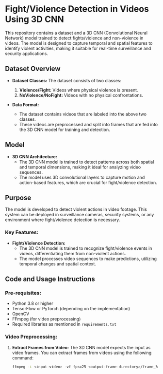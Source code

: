 # Fight/Violence Detection in Videos Using 3D CNN

This repository contains a dataset and a 3D CNN (Convolutional Neural Network) model trained to detect fights/violence and non-violence in videos. The model is designed to capture temporal and spatial features to identify violent activities, making it suitable for real-time surveillance and security applications.

## Dataset Overview

- **Dataset Classes:** The dataset consists of two classes:
  1. **Violence/Fight:** Videos where physical violence is present.
  2. **NoViolence/NoFight:** Videos with no physical confrontations.
  
- **Data Format:**
  - The dataset contains videos that are labeled into the above two classes.
  - These videos are preprocessed and split into frames that are fed into the 3D CNN model for training and detection.

## Model

- **3D CNN Architecture:**
  - The 3D CNN model is trained to detect patterns across both spatial and temporal dimensions, making it ideal for analyzing video sequences.
  - The model uses 3D convolutional layers to capture motion and action-based features, which are crucial for fight/violence detection.

## Purpose

The model is developed to detect violent actions in video footage. This system can be deployed in surveillance cameras, security systems, or any environment where fight/violence detection is necessary.

### Key Features:
- **Fight/Violence Detection:**
  - The 3D CNN model is trained to recognize fight/violence events in videos, differentiating them from non-violent actions.
  - The model processes video sequences to make predictions, utilizing temporal changes and spatial context.

## Code and Usage Instructions

### Pre-requisites:
- Python 3.8 or higher
- TensorFlow or PyTorch (depending on the implementation)
- OpenCV
- FFmpeg (for video preprocessing)
- Required libraries as mentioned in `requirements.txt`

### Video Preprocessing:

1. **Extract Frames from Video:**
   The 3D CNN model expects the input as video frames. You can extract frames from videos using the following command:
   
   ```bash
   ffmpeg -i <input-video> -vf fps=25 <output-frame-directory>/frame_%04d.jpg
